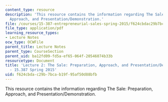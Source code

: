 ```yaml
---
content_type: resource
description: 'This resource contains the information regarding The Sale: Preparation,
  Approach, and Presentation/Demonstration.'
file: /courses/15-387-entrepreneurial-sales-spring-2015/f624cbdac29b7bcab19f95af50d88bfb_MIT15_387S15_Lecture2.pdf
file_type: application/pdf
learning_resource_types:
- Lecture Notes
ocw_type: OCWFile
parent_title: Lecture Notes
parent_type: CourseSection
parent_uid: ba12fd09-fd5a-ef65-064f-20546074b33b
resourcetype: Document
title: 'Lecture 2: The Sale: Preparation, Approach, and Presentation/Demonstration
  - 15.387 Spring 2015'
uid: f624cbda-c29b-7bca-b19f-95af50d88bfb
---
```

This resource contains the information regarding The Sale: Preparation, Approach, and Presentation/Demonstration.

